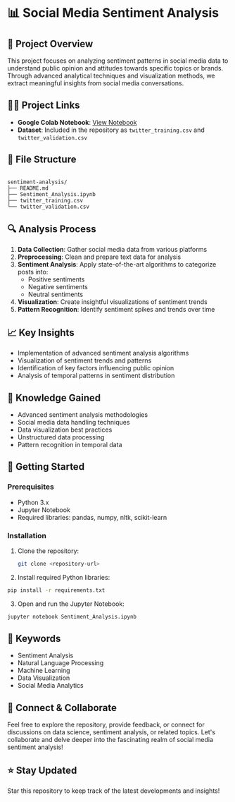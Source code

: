 # 📊 Social Media Sentiment Analysis

## 🎯 Project Overview
This project focuses on analyzing sentiment patterns in social media data to understand public opinion and attitudes towards specific topics or brands. Through advanced analytical techniques and visualization methods, we extract meaningful insights from social media conversations.

## 👨‍💻 Project Links
- **Google Colab Notebook**: [View Notebook](https://colab.research.google.com/drive/1vRpjb_m9L7kB-Jm1Cwn8OjWTwieMiPWC?usp=sharing)
- **Dataset**: Included in the repository as `twitter_training.csv` and `twitter_validation.csv`

## 📂 File Structure

```

sentiment-analysis/
├── README.md
├── Sentiment_Analysis.ipynb
├── twitter_training.csv
└── twitter_validation.csv

```

## 🔍 Analysis Process

1. **Data Collection**: Gather social media data from various platforms
2. **Preprocessing**: Clean and prepare text data for analysis
3. **Sentiment Analysis**: Apply state-of-the-art algorithms to categorize posts into:
   - Positive sentiments
   - Negative sentiments
   - Neutral sentiments
4. **Visualization**: Create insightful visualizations of sentiment trends
5. **Pattern Recognition**: Identify sentiment spikes and trends over time

## 📈 Key Insights
- Implementation of advanced sentiment analysis algorithms
- Visualization of sentiment trends and patterns
- Identification of key factors influencing public opinion
- Analysis of temporal patterns in sentiment distribution

## 🧠 Knowledge Gained
- Advanced sentiment analysis methodologies
- Social media data handling techniques
- Data visualization best practices
- Unstructured data processing
- Pattern recognition in temporal data

## 🚀 Getting Started

### Prerequisites
- Python 3.x
- Jupyter Notebook
- Required libraries: pandas, numpy, nltk, scikit-learn

### Installation

1. Clone the repository:
   ```bash
   git clone <repository-url>
   ```

2. Install required Python libraries:

  ```bash
  pip install -r requirements.txt
  ```


3. Open and run the Jupyter Notebook:

  ```bash
  jupyter notebook Sentiment_Analysis.ipynb
  ```




## 🔑 Keywords

- Sentiment Analysis
- Natural Language Processing
- Machine Learning
- Data Visualization
- Social Media Analytics


## 🤝 Connect & Collaborate

Feel free to explore the repository, provide feedback, or connect for discussions on data science, sentiment analysis, or related topics. Let's collaborate and delve deeper into the fascinating realm of social media sentiment analysis!

## ⭐ Stay Updated

Star this repository to keep track of the latest developments and insights!

